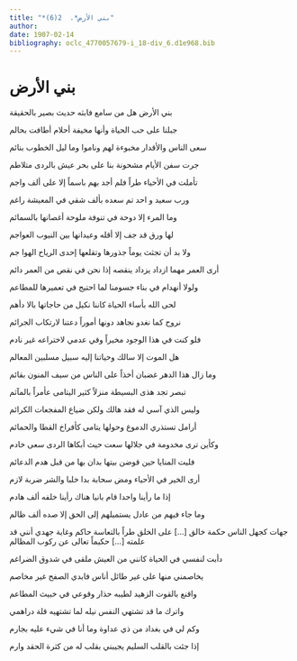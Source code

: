 ```yaml
---
title: "*بني الأرض*.  2(6)"
author: 
date: 1907-02-14
bibliography: oclc_4770057679-i_18-div_6.d1e968.bib
---
```




#  بني الأرض 


 بني الأرض هل من سامع فابثه   حديث بصير بالحقيقة  

 جبلنا على حب الحياة وأنها   مخيفة أحلام أطافت بحالم  

 سعى الناس والأقدار مخبوءة لهم   وناموا وما ليل الخطوب بنائم  

 جرت سفن الأيام مشحونة بنا   على بحر عيش بالردى متلاطم  

 تأملت في الأحياء طراً فلم أجد   بهم باسماً إلا على  ألف  واجم  

 ورب سعيد و  احد  تم سعده   بألف شقي في المعيشة راغم  

 وما المرء إلا دوحة في تنوفة   ملوحة أغصانها بالسمائم  

 لها ورق قد جف إلا أقله   وعيدانها بين النيوب العواجم  

 ولا بد أن تجثث يوماً جذورها   وتقلعها  إحدى  الرياح الهوا جم  

 أرى العمر مهما ازداد يزداد ينقصه   إذا نحن في نقص من العمر دائم  

 ولولا أنهدام في بناء جسومنا   لما احتيج في تعميرها للمطاعم  

 لحى الله بأساء الحياة كاننا   نكيل من حاجاتها بالا دأهم  

 نروح كما نغدو نجاهد دونها   أموراً دعتنا لارتكاب الجرائم  

 فلو كنت في هذا الوجود مخيراً   وفي عدمي لاختراعه غير نادم  

 هل الموت إلا سالك وحياتنا   إليه سبيل مسلبين المعالم  

 وما زال هذا الدهر غضبان أخذاً   على الناس من سيف المنون بقائم  

 تبصر تجد هذى البسيطة منزلاً   كثير اليتامى عأمراً بالمآثم  

 وليس الذي آسي له فقد هالك   ولكن ضياع المفجعات الكرائم  

 أرامل تستذري الدموع وحولها   يتامى كأفراخ القطا والحمائم  

 وكأين ترى مخدومة في جلالها   سعت حيث أبكاها الردى سعى خادم  

 فليت المنايا حين قوضن بيتها   بدان بها من قبل هدم الدعائم  

 أرى الخير في الأحياء ومض سحابة   بدا خلبا والشر ضربة لازم  

 إذا ما رأينا واحدا قام بانيا   هناك رأينا خلفه  ألف  هادم  

 وما جاء فيهم من عادل يستميلهم   إلى الحق إلا صده  ألف  ظالم  

 جهات كجهل الناس حكمة خالق  [...]  على الخلق طراً بالتعاسة حاكم   وغاية جهدي أنني قد علمته  [...]  حكيماً تعالى عن ركوب المظالم 

 دأبت لنفسي في الحياة كانني   من العيش ملقى في شدوق الضراغم  

 يخاصمني منها على غير طائل   أناس فابدي الصفح غير مخاصم  

 واقنع بالقوت الزهيد لطيبه   حذار وقوعي في خبيث المطاعم  

 واترك ما قد تشتهي النفس نيله   لما تشتهيه قلة دراهمي  

 وكم لي في بغداد من ذي عداوة   وما أنا في شيء عليه بجارم  

 إذا جئت بالقلب السليم يجيبني   بقلب له من كثرة الحقد وارم  

